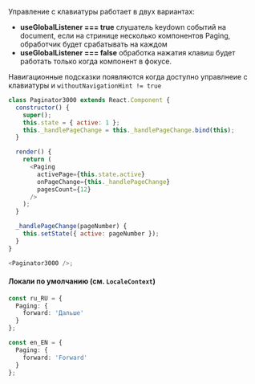 Управление с клавиатуры работает в двух вариантах:

- **useGlobalListener === true** слушатель keydown событий на document, если на стринице несколько компонентов Paging,
  обработчик будет срабатывать на каждом
- **useGlobalListener === false** обработка нажатия клавиш будет работать только когда компонент в фокусе.

Навигационные подсказки появляются когда доступно управлнеие с клавиатуры и `withoutNavigationHint != true`

```js
class Paginator3000 extends React.Component {
  constructor() {
    super();
    this.state = { active: 1 };
    this._handlePageChange = this._handlePageChange.bind(this);
  }

  render() {
    return (
      <Paging
        activePage={this.state.active}
        onPageChange={this._handlePageChange}
        pagesCount={12}
      />
    );
  }

  _handlePageChange(pageNumber) {
    this.setState({ active: pageNumber });
  }
}

<Paginator3000 />;
```

#### Локали по умолчанию (см. `LocaleContext`)
```typescript
const ru_RU = {
  Paging: {
    forward: 'Дальше'    
  }
};

const en_EN = {
  Paging: {
    forward: 'Forward'
  }
};

```
